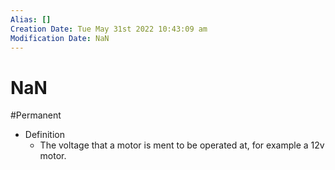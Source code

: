 ```yaml
---
Alias: []
Creation Date: Tue May 31st 2022 10:43:09 am 
Modification Date: NaN
---
```

# NaN
#Permanent

- Definition
	- The voltage that a motor is ment to be operated at, for example a 12v motor.